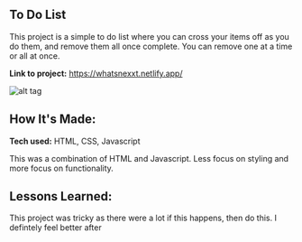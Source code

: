 ## To Do List
This project is a simple to do list where you can cross your items off as you do them, and remove them all once complete. You can remove one at a time or all at once.

**Link to project:** https://whatsnexxt.netlify.app/

![alt tag](https://i.imgur.com/GpAZyKy.png)

## How It's Made:

**Tech used:** HTML, CSS, Javascript

This was a combination of HTML and Javascript. Less focus on styling and more focus on functionality.

## Lessons Learned:

This project was tricky as there were a lot if this happens, then do this. I defintely feel better after